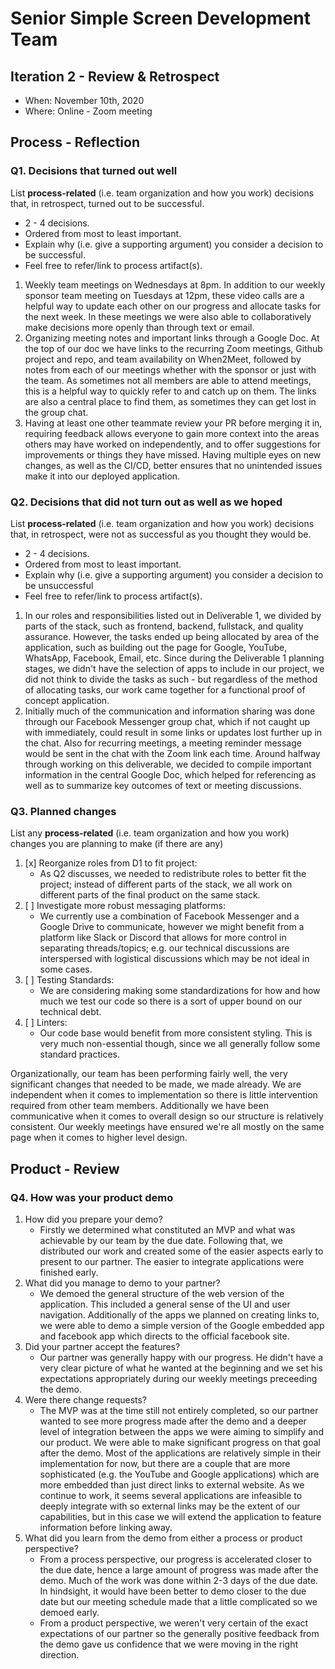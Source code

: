 # Senior Simple Screen Development Team

## Iteration 2 - Review & Retrospect

* When: November 10th, 2020
* Where: Online - Zoom meeting

## Process - Reflection

### Q1. Decisions that turned out well

List **process-related** (i.e. team organization and how you work) decisions that, in retrospect, turned out to be successful.

* 2 - 4 decisions.
* Ordered from most to least important.
* Explain why (i.e. give a supporting argument) you consider a decision to be successful.
* Feel free to refer/link to process artifact(s).

1. Weekly team meetings on Wednesdays at 8pm. In addition to our weekly sponsor team meeting on Tuesdays at 12pm, these video calls are a helpful way to update each other on our progress and allocate tasks for the next week. In these meetings we were also able to collaboratively make decisions more openly than through text or email.
2. Organizing meeting notes and important links through a Google Doc. At the top of our doc we have links to the recurring Zoom meetings, Github project and repo, and team availability on When2Meet, followed by notes from each of our meetings whether with the sponsor or just with the team. As sometimes not all members are able to attend meetings, this is a helpful way to quickly refer to and catch up on them. The links are also a central place to find them, as sometimes they can get lost in the group chat.
3. Having at least one other teammate review your PR before merging it in, requiring feedback allows everyone to gain more context into the areas others may have worked on independently, and to offer suggestions for improvements or things they have missed. Having multiple eyes on new changes, as well as the CI/CD, better ensures that no unintended issues make it into our deployed application.

### Q2. Decisions that did not turn out as well as we hoped

List **process-related** (i.e. team organization and how you work) decisions that, in retrospect, were not as successful as you thought they would be.

* 2 - 4 decisions.
* Ordered from most to least important.
* Explain why (i.e. give a supporting argument) you consider a decision to be unsuccessful
* Feel free to refer/link to process artifact(s).

1. In our roles and responsibilities listed out in Deliverable 1, we divided by parts of the stack, such as frontend, backend, fullstack, and quality assurance. However, the tasks ended up being allocated by area of the application, such as building out the page for Google, YouTube, WhatsApp, Facebook, Email, etc. Since during the Deliverable 1 planning stages, we didn't have the selection of apps to include in our project, we did not think to divide the tasks as such - but regardless of the method of allocating tasks, our work came together for a functional proof of concept application.
2. Initially much of the communication and information sharing was done through our Facebook Messenger group chat, which if not caught up with immediately, could result in some links or updates lost further up in the chat. Also for recurring meetings, a meeting reminder message would be sent in the chat with the Zoom link each time. Around halfway through working on this deliverable, we decided to compile important information in the central Google Doc, which helped for referencing as well as to summarize key outcomes of text or meeting discussions.

### Q3. Planned changes

List any **process-related** (i.e. team organization and how you work) changes you are planning to make (if there are any)

 1. [x] Reorganize roles from D1 to fit project:
    * As Q2 discusses, we needed to redistribute roles to better fit the project; instead of different parts of the stack, we all work on different parts of the final product on the same stack.
 2. [ ] Investigate more robust messaging platforms:
    * We currently use a combination of Facebook Messenger and a Google Drive to communicate, however we might benefit from a platform like Slack or Discord that allows for more control in separating threads/topics; e.g. our technical discussions are interspersed with logistical discussions which may be not ideal in some cases.
 3. [ ] Testing Standards:
    * We are considering making some standardizations for how and how much we test our code so there is a sort of upper bound on our technical debt.
 4. [ ] Linters:
    * Our code base would benefit from more consistent styling. This is very much non-essential though, since we all generally follow some standard practices.

Organizationally, our team has been performing fairly well, the very significant changes that needed to be made, we made already. We are independent when it comes to implementation so there is little intervention required from other team members. Additionally we have been communicative when it comes to overall design so our structure is relatively consistent. Our weekly meetings have ensured we're all mostly on the same page when it comes to higher level design.

## Product - Review

### Q4. How was your product demo

 1. How did you prepare your demo?
    * Firstly we determined what constituted an MVP and what was achievable by our team by the due date. Following that, we distributed our work and created some of the easier aspects early to present to our partner. The easier to integrate applications were finished early.  
 2. What did you manage to demo to your partner?
    * We demoed the general structure of the web version of the application. This included a general sense of the UI and user navigation. Additionally of the apps we planned on creating links to, we were able to demo a simple version of the Google embedded app and facebook app which directs to the official facebook site.
 3. Did your partner accept the features?
    * Our partner was generally happy with our progress. He didn't have a very clear picture of what he wanted at the beginning and we set his expectations appropriately during our weekly meetings preceeding the demo.
 4. Were there change requests?
    * The MVP was at the time still not entirely completed, so our partner wanted to see more progress made after the demo and a deeper level of integration between the apps we were aiming to simplify and our product. We were able to make significant progress on that goal after the demo. Most of the applications are relatively simple in their implementation for now, but there are a couple that are more sophisticated (e.g. the YouTube and Google applications) which are more embedded than just direct links to external website. As we continue to work, it seems several applications are infeasible to deeply integrate with so external links may be the extent of our capabilities, but in this case we will extend the application to feature information before linking away.
 5. What did you learn from the demo from either a process or product perspective?
    * From a process perspective, our progress is accelerated closer to the due date, hence a large amount of progress was made after the demo. Much of the work was done within 2-3 days of the due date. In hindsight, it would have been better to demo closer to the due date but our meeting schedule made that a little complicated so we demoed early.
    * From a product perspective, we weren't very certain of the exact expectations of our partner so the generally positive feedback from the demo gave us confidence that we were moving in the right direction.
